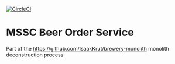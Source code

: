 [![CircleCI](https://circleci.com/gh/springframeworkguru/mssc-beer-order-service.svg?style=svg)](https://circleci.com/gh/springframeworkguru/mssc-beer-order-service)

# MSSC Beer Order Service

Part of the https://github.com/IsaakKrut/brewery-monolith monolith deconstruction process
